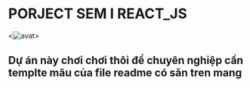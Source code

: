 # PORJECT SEM I REACT_JS
<![avat](https://icdn.dantri.com.vn/zoom/1200_630/2022/09/04/skysports-football-erling-haaland5886475-crop-1662280708084.jpeg)>
## Dự án này chơi chơi thôi để chuyên nghiệp cần templte mãu của file readme có săn tren mang